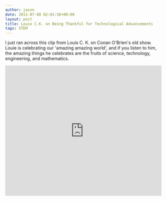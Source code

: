 ```yaml
---
author: jason
date: 2011-07-08 02:01:56+00:00
layout: post
title: Louie C.K. on Being Thankful for Technological Advancements
tags: STEM
---
```


I just ran across this clip from Louis C. K. on Conan O'Brien's old show. Louie is celebrating our 'amazing amazing world', and if you listen to him, the amazing things he celebrates are the fruits of science, technology, engineering, and mathematics. <p /> <iframe src="http://www.youtube.com/embed/itn8TwFCO4M?wmode=transparent" allowfullscreen frameborder="0" height="417" width="500"></iframe>
